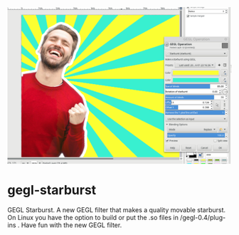 ![image preview](gegl_starburst_preview.png )

# gegl-starburst
GEGL Starburst. A new GEGL filter that makes a quality movable starburst. On Linux you have the option to build or put the .so files in /gegl-0.4/plug-ins . Have fun with the new GEGL filter. 
